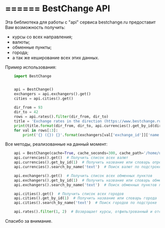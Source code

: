 ======
BestChange API
======

Эта библиотека для работы с "api" сервиса bestchange.ru предоставит Вам возможность получить:
* курсы со всех направления;
* валюты;
* обменные пункты;
* города;
* а так же кеширование всех этих данных.

Пример использования:  
```python
    import BestChange


    api = BestChange()
    exchangers = api.exchangers().get()
    cities = api.cities().get()
    
    dir_from = 93
    dir_to = 42
    rows = api.rates().filter(dir_from, dir_to)
    title = 'Exchange rates in the direction (https://www.bestchange.ru/index.php?from={}&to={}) {} : {}'
    print(title.format(dir_from, dir_to, api.currencies().get_by_id(dir_from), api.currencies().get_by_id(dir_to)))
    for val in rows[:3]:
        print('{} ({}) {}'.format(exchangers[val['exchange_id']]['name'], cities[val['city_id']]['name'], val))
```

Все методы, реализованные на данный момент:
```python
    api = BestChange(cache=True, cache_seconds=300, cache_path='/home/user/tmp/')
    api.currencies().get()  # Получить список всех валют
    api.currencies().get_by_id(1)  # Получить название или словарь определенной валюты
    api.currencies().search_by_name('text')  # Поиск валют по подстроке

    api.exchangers().get()  # Получить список всех обменных пунктов
    api.exchangers().get_by_id(1)  # Получить название или словарь обменного пункта
    api.exchangers().search_by_name('text')  # Поиск обменных пунктов по подстроке

    api.cities().get()  # Получить список всех городов
    api.cities().get_by_id(1)  # Получить название или словарь города
    api.cities().search_by_name('text')  # Поиск городов по подстроке

    api.rates().filter(1, 2)  # Возвращает курсы, отфильтрованный и отсортированных по направлению 
```

Спасибо за внимание.